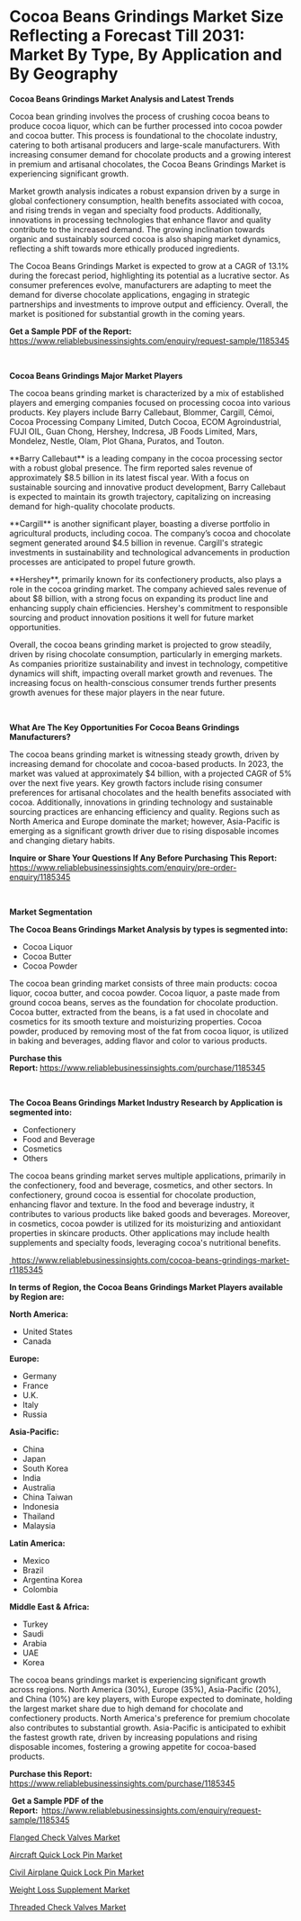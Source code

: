 <p><h1>Cocoa Beans Grindings Market Size Reflecting a Forecast Till 2031: Market By Type, By Application and By Geography</h1></p><p><strong>Cocoa Beans Grindings Market Analysis and Latest Trends</strong></p>
<p><p>Cocoa bean grinding involves the process of crushing cocoa beans to produce cocoa liquor, which can be further processed into cocoa powder and cocoa butter. This process is foundational to the chocolate industry, catering to both artisanal producers and large-scale manufacturers. With increasing consumer demand for chocolate products and a growing interest in premium and artisanal chocolates, the Cocoa Beans Grindings Market is experiencing significant growth.</p><p>Market growth analysis indicates a robust expansion driven by a surge in global confectionery consumption, health benefits associated with cocoa, and rising trends in vegan and specialty food products. Additionally, innovations in processing technologies that enhance flavor and quality contribute to the increased demand. The growing inclination towards organic and sustainably sourced cocoa is also shaping market dynamics, reflecting a shift towards more ethically produced ingredients.</p><p>The Cocoa Beans Grindings Market is expected to grow at a CAGR of 13.1% during the forecast period, highlighting its potential as a lucrative sector. As consumer preferences evolve, manufacturers are adapting to meet the demand for diverse chocolate applications, engaging in strategic partnerships and investments to improve output and efficiency. Overall, the market is positioned for substantial growth in the coming years.</p></p>
<p><strong>Get a Sample PDF of the Report:&nbsp;</strong> <a href="https://www.reliablebusinessinsights.com/enquiry/request-sample/1185345?utm_campaign=75&utm_medium=2&utm_source=Github&utm_content=ia&utm_term=22102024&utm_id=cocoa-beans-grindings">https://www.reliablebusinessinsights.com/enquiry/request-sample/1185345</a></p>
<p>&nbsp;</p>
<p><strong>Cocoa Beans Grindings Major Market Players</strong></p>
<p><p>The cocoa beans grinding market is characterized by a mix of established players and emerging companies focused on processing cocoa into various products. Key players include Barry Callebaut, Blommer, Cargill, Cémoi, Cocoa Processing Company Limited, Dutch Cocoa, ECOM Agroindustrial, FUJI OIL, Guan Chong, Hershey, Indcresa, JB Foods Limited, Mars, Mondelez, Nestle, Olam, Plot Ghana, Puratos, and Touton.</p><p>**Barry Callebaut** is a leading company in the cocoa processing sector with a robust global presence. The firm reported sales revenue of approximately $8.5 billion in its latest fiscal year. With a focus on sustainable sourcing and innovative product development, Barry Callebaut is expected to maintain its growth trajectory, capitalizing on increasing demand for high-quality chocolate products.</p><p>**Cargill** is another significant player, boasting a diverse portfolio in agricultural products, including cocoa. The company’s cocoa and chocolate segment generated around $4.5 billion in revenue. Cargill's strategic investments in sustainability and technological advancements in production processes are anticipated to propel future growth.</p><p>**Hershey**, primarily known for its confectionery products, also plays a role in the cocoa grinding market. The company achieved sales revenue of about $8 billion, with a strong focus on expanding its product line and enhancing supply chain efficiencies. Hershey's commitment to responsible sourcing and product innovation positions it well for future market opportunities.</p><p>Overall, the cocoa beans grinding market is projected to grow steadily, driven by rising chocolate consumption, particularly in emerging markets. As companies prioritize sustainability and invest in technology, competitive dynamics will shift, impacting overall market growth and revenues. The increasing focus on health-conscious consumer trends further presents growth avenues for these major players in the near future.</p></p>
<p>&nbsp;</p>
<p><strong>What Are The Key Opportunities For Cocoa Beans Grindings Manufacturers?</strong></p>
<p><p>The cocoa beans grinding market is witnessing steady growth, driven by increasing demand for chocolate and cocoa-based products. In 2023, the market was valued at approximately $4 billion, with a projected CAGR of 5% over the next five years. Key growth factors include rising consumer preferences for artisanal chocolates and the health benefits associated with cocoa. Additionally, innovations in grinding technology and sustainable sourcing practices are enhancing efficiency and quality. Regions such as North America and Europe dominate the market; however, Asia-Pacific is emerging as a significant growth driver due to rising disposable incomes and changing dietary habits.</p></p>
<p><strong>Inquire or Share Your Questions If Any Before Purchasing This Report:</strong> <a href="https://www.reliablebusinessinsights.com/enquiry/pre-order-enquiry/1185345?utm_campaign=75&utm_medium=2&utm_source=Github&utm_content=ia&utm_term=22102024&utm_id=cocoa-beans-grindings">https://www.reliablebusinessinsights.com/enquiry/pre-order-enquiry/1185345</a></p>
<p>&nbsp;</p>
<p><strong>Market Segmentation</strong></p>
<p><strong>The Cocoa Beans Grindings Market Analysis by types is segmented into:</strong></p>
<p><ul><li>Cocoa Liquor</li><li>Cocoa Butter</li><li>Cocoa Powder</li></ul></p>
<p><p>The cocoa bean grinding market consists of three main products: cocoa liquor, cocoa butter, and cocoa powder. Cocoa liquor, a paste made from ground cocoa beans, serves as the foundation for chocolate production. Cocoa butter, extracted from the beans, is a fat used in chocolate and cosmetics for its smooth texture and moisturizing properties. Cocoa powder, produced by removing most of the fat from cocoa liquor, is utilized in baking and beverages, adding flavor and color to various products.</p></p>
<p><strong>Purchase this Report:&nbsp;</strong><a href="https://www.reliablebusinessinsights.com/purchase/1185345?utm_campaign=75&utm_medium=2&utm_source=Github&utm_content=ia&utm_term=22102024&utm_id=cocoa-beans-grindings">https://www.reliablebusinessinsights.com/purchase/1185345</a></p>
<p>&nbsp;</p>
<p><strong>The Cocoa Beans Grindings Market Industry Research by Application is segmented into:</strong></p>
<p><ul><li>Confectionery</li><li>Food and Beverage</li><li>Cosmetics</li><li>Others</li></ul></p>
<p><p>The cocoa beans grinding market serves multiple applications, primarily in the confectionery, food and beverage, cosmetics, and other sectors. In confectionery, ground cocoa is essential for chocolate production, enhancing flavor and texture. In the food and beverage industry, it contributes to various products like baked goods and beverages. Moreover, in cosmetics, cocoa powder is utilized for its moisturizing and antioxidant properties in skincare products. Other applications may include health supplements and specialty foods, leveraging cocoa's nutritional benefits.</p></p>
<p><a href="https://www.reliablebusinessinsights.com/cocoa-beans-grindings-market-r1185345?utm_campaign=75&utm_medium=2&utm_source=Github&utm_content=ia&utm_term=22102024&utm_id=cocoa-beans-grindings">&nbsp;https://www.reliablebusinessinsights.com/cocoa-beans-grindings-market-r1185345</a></p>
<p><strong>In terms of Region, the Cocoa Beans Grindings Market Players available by Region are:</strong></p>
<p>
    <p> <strong> North America: </strong>
        <ul>
            <li>United States</li>
            <li>Canada</li>
        </ul>
        </p> 
    <p> <strong> Europe: </strong>
        <ul>
            <li>Germany</li>
            <li>France</li>
            <li>U.K.</li>
            <li>Italy</li>
            <li>Russia</li>
        </ul>
        </p> 
    <p> <strong> Asia-Pacific: </strong>
        <ul>
            <li>China</li>
            <li>Japan</li>
            <li>South Korea</li>
            <li>India</li>
            <li>Australia</li>
            <li>China Taiwan</li>
            <li>Indonesia</li>
            <li>Thailand</li>
            <li>Malaysia</li>
        </ul>
        </p> 
    <p> <strong> Latin America: </strong>
        <ul>
            <li>Mexico</li>
            <li>Brazil</li>
            <li>Argentina Korea</li>
            <li>Colombia</li>
        </ul>
        </p> 
    <p> <strong> Middle East & Africa: </strong>
        <ul>
            <li>Turkey</li>
            <li>Saudi</li>
            <li>Arabia</li>
            <li>UAE</li>
            <li>Korea</li>
        </ul>
    </p>
    </p>
<p><p>The cocoa beans grindings market is experiencing significant growth across regions. North America (30%), Europe (35%), Asia-Pacific (20%), and China (10%) are key players, with Europe expected to dominate, holding the largest market share due to high demand for chocolate and confectionery products. North America's preference for premium chocolate also contributes to substantial growth. Asia-Pacific is anticipated to exhibit the fastest growth rate, driven by increasing populations and rising disposable incomes, fostering a growing appetite for cocoa-based products.</p></p>
<p><strong>Purchase this Report: </strong><a href="https://www.reliablebusinessinsights.com/purchase/1185345?utm_campaign=75&utm_medium=2&utm_source=Github&utm_content=ia&utm_term=22102024&utm_id=cocoa-beans-grindings">https://www.reliablebusinessinsights.com/purchase/1185345</a></p>
<p>&nbsp;<strong>Get a Sample PDF of the Report:&nbsp;&nbsp;</strong><a href="https://www.reliablebusinessinsights.com/enquiry/request-sample/1185345?utm_campaign=75&utm_medium=2&utm_source=Github&utm_content=ia&utm_term=22102024&utm_id=cocoa-beans-grindings">https://www.reliablebusinessinsights.com/enquiry/request-sample/1185345</a></p>
<p><strong></strong></p>
<p><p><a href="https://issuu.com/reportprime-2/docs/flanged-check-valves-market-size-20_6cc7ae59058e5e?utm_campaign=75&utm_medium=2&utm_source=Github&utm_content=ia&utm_term=22102024&utm_id=cocoa-beans-grindings">Flanged Check Valves Market</a></p><p><a href="https://github.com/florjvdva/Market-Research-Report-List-1/blob/main/aircraft-quick-lock-pin-market.md?utm_campaign=75&utm_medium=2&utm_source=Github&utm_content=ia&utm_term=22102024&utm_id=cocoa-beans-grindings">Aircraft Quick Lock Pin Market</a></p><p><a href="https://github.com/LoretaDushku585/Market-Research-Report-List-1/blob/main/civil-airplane-quick-lock-pin-market.md?utm_campaign=75&utm_medium=2&utm_source=Github&utm_content=ia&utm_term=22102024&utm_id=cocoa-beans-grindings">Civil Airplane Quick Lock Pin Market</a></p><p><a href="https://www.linkedin.com/pulse/exploring-weight-loss-supplement-market-strategic-insights-tgzsc?utm_campaign=75&utm_medium=2&utm_source=Github&utm_content=ia&utm_term=22102024&utm_id=cocoa-beans-grindings">Weight Loss Supplement Market</a></p><p><a href="https://issuu.com/reportprime-2/docs/threaded-check-valves-market-size-2_260ad01b8dd5fa?utm_campaign=75&utm_medium=2&utm_source=Github&utm_content=ia&utm_term=22102024&utm_id=cocoa-beans-grindings">Threaded Check Valves Market</a></p></p>